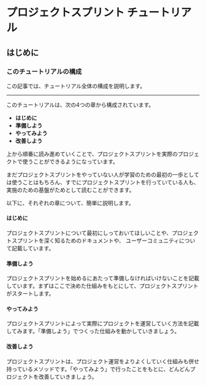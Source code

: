 # プロジェクトスプリント チュートリアル

## はじめに

### このチュートリアルの構成

この記事では、チュートリアル全体の構成を説明します。

---

このチュートリアルは、次の4つの章から構成されています。

- **はじめに**
- **準備しよう**
- **やってみよう**
- **改善しよう**

上から順番に読み進めていくことで、プロジェクトスプリントを実際のプロジェクトで使うことができるようになっています。

まだプロジェクトスプリントをやっていない人が学習のための最初の一歩としては使うことはもちろん、すでにプロジェクトスプリントを行っていている人も、実施のための基盤がためとして読むことができます。

以下に、それぞれの章について、簡単に説明します。

#### はじめに
プロジェクトスプリントについて最初にしっておいてほしいことや、プロジェクトスプリントを深く知るためのドキュメントや、 ユーザーコミュニティについて記載しています。

#### 準備しよう
プロジェクトスプリントを始めるにあたって準備しなければいけないことを記載しています。まずはここで決めた仕組みをもとにして、プロジェクトスプリントがスタートします。

#### やってみよう
プロジェクトスプリントによって実際にプロジェクトを運営していく方法を記載してみます。「準備しよう」でつくった仕組みを動かしていきましょう。

#### 改善しよう
プロジェクトスプリントは、プロジェクト運営をよりよくしていく仕組みも併せ持っているメソッドです。「やってみよう」で行ったことをもとに、どんどんプロジェクトを改善していきましょう。
